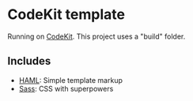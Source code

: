 # CodeKit template

Running on [CodeKit](https://codekitapp.com). This project uses a "build" folder.

## Includes

* [HAML](http://haml.info):
  Simple template markup
* [Sass](http://sass-lang.com):
  CSS with superpowers
